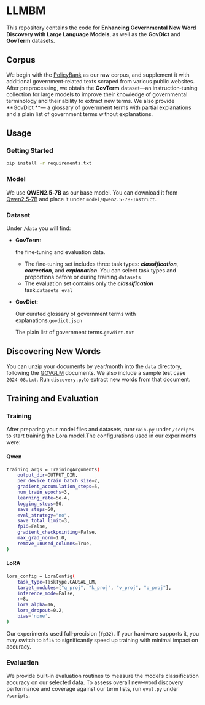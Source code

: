 # LLMBM

This repository contains the code for **Enhancing Governmental New Word Discovery with Large Language Models**, as well as the **GovDict** and **GovTerm** datasets.

## Corpus

We begin with the [PolicyBank](https://pan.baidu.com/s/1ca9kpHGxmgeo1mB1qr3cCA) as our raw corpus, and supplement it with additional government‑related texts scraped from various public websites. After preprocessing, we obtain the **GovTerm**  dataset—an instruction‑tuning collection for large models to improve their knowledge of governmental terminology and their ability to extract new terms. We also provide **GovDict **— a glossary of government terms with partial explanations and a plain list of government terms without explanations.

## Usage

### Getting Started

```bash
pip install -r requirements.txt
```

### Model

We use **QWEN2.5‑7B** as our base model. You can download it from [Qwen2.5‑7B](https://huggingface.co/Qwen/Qwen2.5-7B) and place it under `model/Qwen2.5-7B-Instruct`.

### Dataset

Under `/data` you will find:

- **GovTerm**: 

  the fine‑tuning and evaluation data.

  - The fine‑tuning set includes three task types: ***classification***, ***correction***, and ***explanation***. You can select task types and proportions before or during training.`datasets`          
  - The evaluation set contains only the ***classification*** task.`datasets_eval`

- **GovDict**: 

  Our curated glossary of government terms with explanations.`govdict.json`  

  The plain list of government terms.`govdict.txt` 

## Discovering New Words

You can unzip your documents by year/month into the `data` directory, following the [GOVGLM](https://github.com/reml-group/GovGLM) documents. We also include a sample test case `2024-08.txt`. Run `discovery.py`to extract new words from that document.

## Training and Evaluation

### Training

After preparing your model files and datasets, run`train.py` under `/scripts` to start training the Lora model.The configurations used in our experiments were:

#### Qwen

```bash
training_args = TrainingArguments(
    output_dir=OUTPUT_DIR,
    per_device_train_batch_size=2,
    gradient_accumulation_steps=5,
    num_train_epochs=3,
    learning_rate=5e-4,
    logging_steps=50,
    save_steps=50,
    eval_strategy="no",
    save_total_limit=3,
    fp16=False,
    gradient_checkpointing=False,
    max_grad_norm=1.0,
    remove_unused_columns=True,
)
```

#### LoRA

```bash
lora_config = LoraConfig(
    task_type=TaskType.CAUSAL_LM,
    target_modules=["q_proj", "k_proj", "v_proj", "o_proj"],
    inference_mode=False,
    r=8,
    lora_alpha=16,
    lora_dropout=0.2,
    bias='none',
)
```

Our experiments used full‑precision (`fp32`). If your hardware supports it, you may switch to `bf16` to significantly speed up training with minimal impact on accuracy.

### Evaluation

We provide built‑in evaluation routines to measure the model’s classification accuracy on our selected data. To assess overall new‑word discovery performance and coverage against our term lists, run `eval.py` under `/scripts`.

